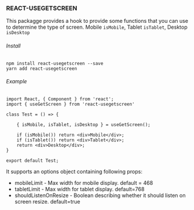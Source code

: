 ### REACT-USEGETSCREEN

This packagge provides a hook to provide some functions that you can use to determine the 
type of screen.  Mobile `isMobile`, Tablet `isTablet`, Desktop `isDesktop`

###### Install
```
npm install react-usegetscreen --save
yarn add react-usegetscreen
```

###### Example

```
import React, { Component } from 'react';
import { useGetScreen } from 'react-usegetscreen'

class Test = () => {
    
    { isMobile, isTablet, isDesktop } = useGetScreen();

    if (isMobile()) return <div>Mobile</div>;
    if (isTablet()) return <div>Tablet</div>;
    return <div>Desktop</div>;
}

export default Test;
```

It supports an options object containing following props:
- mobileLimit - Max width for mobile display. default = 468
- tabletLimit - Max width for tablet display. default=768
- shouldListenOnResize - Boolean describing whether it should listen on screen resize. default=true

